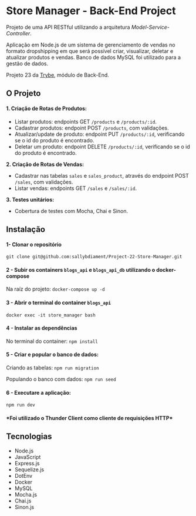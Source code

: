 # Store Manager - Back-End Project

Projeto de uma API RESTful utilizando a arquitetura *Model-Service-Controller*.

Aplicação em Node.js de um sistema de gerenciamento de vendas no formato dropshipping em que será possível criar, visualizar, deletar e atualizar produtos e vendas. Banco de dados MySQL foi utilizado para a gestão de dados.

Projeto 23 da [Trybe](https://wwww.betrybe.com), módulo de Back-End.

## O Projeto

#### 1. Criação de Rotas de Produtos:
   - Listar produtos: endpoints GET `/products` e `/products/:id`.
   - Cadastrar produtos: endpoint POST `/products`, com validações.
   - Atualizar/update de produto: endpoint PUT `/products/:id`, verificando se o id do produto é encontrado.
   - Deletar um produto: endpoint DELETE `/products/:id`, verificando se o id do produto é encontrado.

**2. Criação de Rotas de Vendas:**
   - Cadastrar nas tabelas `sales` e `sales_product`, através do endpoint POST `/sales`, com validações.
   - Listar vendas: endpoints GET `/sales` e `/sales/:id`.

**3. Testes unitários:**
   - Cobertura de testes com Mocha, Chai e Sinon.


## Instalação 

#### 1- Clonar o repositório

```git clone git@github.com:sallybdiament/Project-22-Store-Manager.git```

#### 2 - Subir os containers `blogs_api` e `blogs_api_db` utilizando o docker-compose

Na raíz do projeto: ```docker-compose up -d```

#### 3 - Abrir o terminal do container `blogs_api`

```docker exec -it store_manager bash```

#### 4 - Instalar as dependências

No terminal do container: ```npm install```

#### 5 - Criar e popular o banco de dados:

Criando as tabelas: ```npm run migration```

Populando o banco com dados: ```npm run seed```

#### 6 - Executare a aplicação:

```npm run dev```

#### \*Foi utilizado o Thunder Client como cliente de requisições HTTP\*

## Tecnologias
- Node.js
- JavaScript
- Express.js
- Sequelize.js
- DotEnv
- Docker
- MySQL
- Mocha.js
- Chai.js
- Sinon.js
